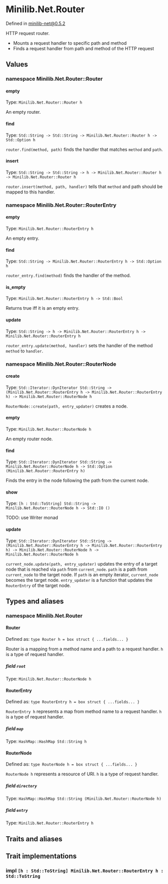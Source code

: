 # Minilib.Net.Router

Defined in minilib-net@0.5.2

HTTP request router.
- Mounts a request handler to specific path and method
- Finds a request handler from path and method of the HTTP request

## Values

### namespace Minilib.Net.Router::Router

#### empty

Type: `Minilib.Net.Router::Router h`

An empty router.

#### find

Type: `Std::String -> Std::String -> Minilib.Net.Router::Router h -> Std::Option h`

`router.find(method, path)` finds the handler that matches `method` and `path`.

#### insert

Type: `Std::String -> Std::String -> h -> Minilib.Net.Router::Router h -> Minilib.Net.Router::Router h`

`router.insert(method, path, handler)` tells that `method` and  path
should be mapped to this handler.

### namespace Minilib.Net.Router::RouterEntry

#### empty

Type: `Minilib.Net.Router::RouterEntry h`

An empty entry.

#### find

Type: `Std::String -> Minilib.Net.Router::RouterEntry h -> Std::Option h`

`router_entry.find(method)` finds the handler of the method.

#### is_empty

Type: `Minilib.Net.Router::RouterEntry h -> Std::Bool`

Returns true iff it is an empty entry.

#### update

Type: `Std::String -> h -> Minilib.Net.Router::RouterEntry h -> Minilib.Net.Router::RouterEntry h`

`router_entry.update(method, handler)` sets the handler of the method `method` to `handler`.

### namespace Minilib.Net.Router::RouterNode

#### create

Type: `Std::Iterator::DynIterator Std::String -> (Minilib.Net.Router::RouterEntry h -> Minilib.Net.Router::RouterEntry h) -> Minilib.Net.Router::RouterNode h`

`RouterNode::create(path, entry_updater)` creates a node.

#### empty

Type: `Minilib.Net.Router::RouterNode h`

An empty router node.

#### find

Type: `Std::Iterator::DynIterator Std::String -> Minilib.Net.Router::RouterNode h -> Std::Option (Minilib.Net.Router::RouterEntry h)`

Finds the entry in the node following the path from the current node.

#### show

Type: `[h : Std::ToString] Std::String -> Minilib.Net.Router::RouterNode h -> Std::IO ()`

TODO: use Writer monad

#### update

Type: `Std::Iterator::DynIterator Std::String -> (Minilib.Net.Router::RouterEntry h -> Minilib.Net.Router::RouterEntry h) -> Minilib.Net.Router::RouterNode h -> Minilib.Net.Router::RouterNode h`

`current_node.update(path, entry_updater)` updates the entry of a target node that is reached via `path` from `current_node`.
`path` is a path from `current_node` to the target node. If `path` is an empty iterator, `current_node` becomes the target node.
`entry_updater` is a function that updates the `RouterEntry` of the target node.

## Types and aliases

### namespace Minilib.Net.Router

#### Router

Defined as: `type Router h = box struct { ...fields... }`

Router is a mapping from a method name and a path to a request handler.
`h` is a type of request handler.

##### field `root`

Type: `Minilib.Net.Router::RouterNode h`

#### RouterEntry

Defined as: `type RouterEntry h = box struct { ...fields... }`

`RouterEntry h` represents a map from method name to a request handler.
`h` is a type of request handler.

##### field `map`

Type: `HashMap::HashMap Std::String h`

#### RouterNode

Defined as: `type RouterNode h = box struct { ...fields... }`

`RouterNode h` represents a resource of URI.
`h` is a type of request handler.

##### field `directory`

Type: `HashMap::HashMap Std::String (Minilib.Net.Router::RouterNode h)`

##### field `entry`

Type: `Minilib.Net.Router::RouterEntry h`

## Traits and aliases

## Trait implementations

### impl `[h : Std::ToString] Minilib.Net.Router::RouterEntry h : Std::ToString`